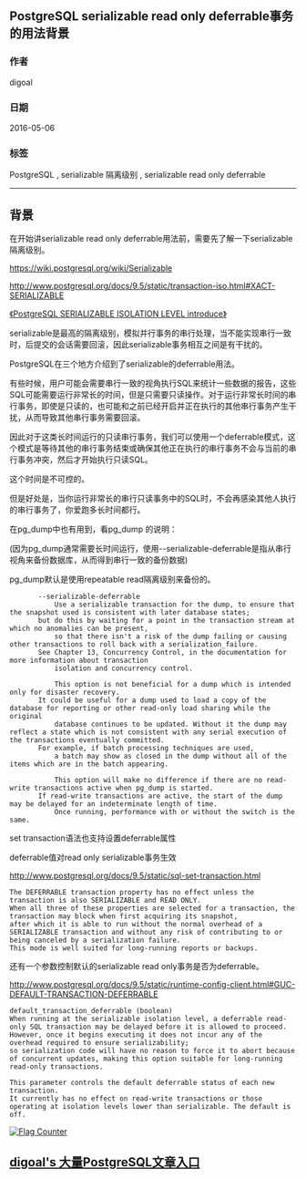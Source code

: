 ## PostgreSQL serializable read only deferrable事务的用法背景  
                                                              
### 作者                                                                 
digoal                                                         
                                                          
### 日期                                                                                                                             
2016-05-06                                                       
                                                             
### 标签                                                          
PostgreSQL , serializable 隔离级别 , serializable read only deferrable       
                                                                                                                                
----                                                                                                                          
                                                                                                                                   
## 背景         
在开始讲serializable read only deferrable用法前，需要先了解一下serializable隔离级别。  
  
https://wiki.postgresql.org/wiki/Serializable  
  
http://www.postgresql.org/docs/9.5/static/transaction-iso.html#XACT-SERIALIZABLE  
  
[《PostgreSQL SERIALIZABLE ISOLATION LEVEL introduce》](../201312/20131217_01.md)   
  
serializable是最高的隔离级别，模拟并行事务的串行处理，当不能实现串行一致时，后提交的会话需要回滚，因此serializable事务相互之间是有干扰的。  
  
PostgreSQL在三个地方介绍到了serializable的deferrable用法。  
  
有些时候，用户可能会需要串行一致的视角执行SQL来统计一些数据的报告，这些SQL可能需要运行非常长的时间，但是只需要只读操作。对于运行非常长时间的串行事务，即使是只读的，也可能和之前已经开启并正在执行的其他串行事务产生干扰，从而导致其他串行事务需要回滚。  
  
因此对于这类长时间运行的只读串行事务，我们可以使用一个deferrable模式，这个模式是等待其他的串行事务结束或确保其他正在执行的串行事务不会与当前的串行事务冲突，然后才开始执行只读SQL。  
  
这个时间是不可控的。  
  
但是好处是，当你运行非常长的串行只读事务中的SQL时，不会再感染其他人执行的串行事务了，你爱跑多长时间都行。  
  
在pg_dump中也有用到，看pg_dump 的说明：  
  
(因为pg_dump通常需要长时间运行，使用--serializable-deferrable是指从串行视角来备份数据库，从而得到串行一致的备份数据)  
  
pg_dump默认是使用repeatable read隔离级别来备份的。  
  
```  
       --serializable-deferrable  
           Use a serializable transaction for the dump, to ensure that the snapshot used is consistent with later database states;   
	   but do this by waiting for a point in the transaction stream at which no anomalies can be present,  
           so that there isn't a risk of the dump failing or causing other transactions to roll back with a serialization_failure.   
	   See Chapter 13, Concurrency Control, in the documentation for more information about transaction  
           isolation and concurrency control.  
  
           This option is not beneficial for a dump which is intended only for disaster recovery.   
	   It could be useful for a dump used to load a copy of the database for reporting or other read-only load sharing while the original  
           database continues to be updated. Without it the dump may reflect a state which is not consistent with any serial execution of the transactions eventually committed.   
	   For example, if batch processing techniques are used,  
           a batch may show as closed in the dump without all of the items which are in the batch appearing.  
  
           This option will make no difference if there are no read-write transactions active when pg_dump is started.   
	   If read-write transactions are active, the start of the dump may be delayed for an indeterminate length of time.  
           Once running, performance with or without the switch is the same.  
```  
  
set transaction语法也支持设置deferrable属性  
  
deferrable值对read only serializable事务生效  
  
http://www.postgresql.org/docs/9.5/static/sql-set-transaction.html  
  
```  
The DEFERRABLE transaction property has no effect unless the transaction is also SERIALIZABLE and READ ONLY.   
When all three of these properties are selected for a transaction, the transaction may block when first acquiring its snapshot,   
after which it is able to run without the normal overhead of a SERIALIZABLE transaction and without any risk of contributing to or being canceled by a serialization failure.   
This mode is well suited for long-running reports or backups.  
```  
  
还有一个参数控制默认的serializable read only事务是否为deferrable。  
  
http://www.postgresql.org/docs/9.5/static/runtime-config-client.html#GUC-DEFAULT-TRANSACTION-DEFERRABLE  
  
```  
default_transaction_deferrable (boolean)  
When running at the serializable isolation level, a deferrable read-only SQL transaction may be delayed before it is allowed to proceed.   
However, once it begins executing it does not incur any of the overhead required to ensure serializability;   
so serialization code will have no reason to force it to abort because of concurrent updates, making this option suitable for long-running read-only transactions.  
  
This parameter controls the default deferrable status of each new transaction.   
It currently has no effect on read-write transactions or those operating at isolation levels lower than serializable. The default is off.  
```  
  
<a rel="nofollow" href="http://info.flagcounter.com/h9V1"  ><img src="http://s03.flagcounter.com/count/h9V1/bg_FFFFFF/txt_000000/border_CCCCCC/columns_2/maxflags_12/viewers_0/labels_0/pageviews_0/flags_0/"  alt="Flag Counter"  border="0"  ></a>  
  
  
  
  
  
  
## [digoal's 大量PostgreSQL文章入口](https://github.com/digoal/blog/blob/master/README.md "22709685feb7cab07d30f30387f0a9ae")
  
